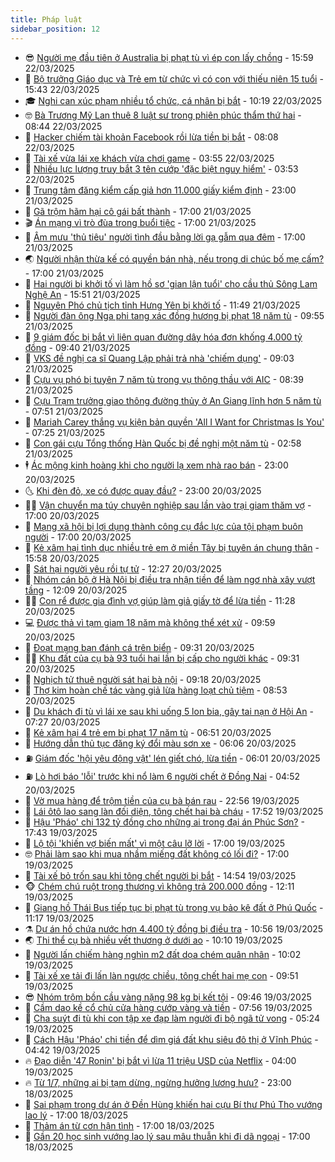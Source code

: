 ```yaml
---
title: Pháp luật
sidebar_position: 12
---
```


<!-- vnexpress-phap-luat:START -->
- 😎 [Người mẹ đầu tiên ở Australia bị phạt tù vì ép con lấy chồng](https://vnexpress.net/nguoi-me-dau-tien-o-australia-bi-phat-tu-vi-ep-con-lay-chong-4864663.html) - 15:59 22/03/2025
- 🥰 [Bộ trưởng Giáo dục và Trẻ em từ chức vì có con với thiếu niên 15 tuổi](https://vnexpress.net/bo-truong-giao-duc-va-tre-em-tu-chuc-vi-co-con-voi-thieu-nien-15-tuoi-4864654.html) - 15:43 22/03/2025
- 🎓 [Nghi can xúc phạm nhiều tổ chức, cá nhân bị bắt](https://vnexpress.net/nghi-can-xuc-pham-nhieu-to-chuc-ca-nhan-bi-bat-4864600.html) - 10:19 22/03/2025
- 🤓 [Bà Trương Mỹ Lan thuê 8 luật sư trong phiên phúc thẩm thứ hai](https://vnexpress.net/ba-truong-my-lan-thue-8-luat-su-trong-phien-phuc-tham-thu-hai-4864569.html) - 08:44 22/03/2025
- 🎊 [Hacker chiếm tài khoản Facebook rồi lừa tiền bị bắt](https://vnexpress.net/hacker-chiem-tai-khoan-facebook-roi-lua-tien-bi-bat-4864551.html) - 08:08 22/03/2025
- 🙉 [Tài xế vừa lái xe khách vừa chơi game](https://vnexpress.net/tai-xe-vua-lai-xe-khach-vua-choi-game-4864495.html) - 03:55 22/03/2025
- 🤡 [Nhiều lực lượng truy bắt 3 tên cướp &#39;đặc biệt nguy hiểm&#39;](https://vnexpress.net/nhieu-luc-luong-truy-bat-3-ten-cuop-dac-biet-nguy-hiem-4864489.html) - 03:53 22/03/2025
- 🗽 [Trung tâm đăng kiểm cấp giả hơn 11.000 giấy kiểm định](https://vnexpress.net/trung-tam-dang-kiem-cap-gia-hon-11-000-giay-kiem-dinh-4864366.html) - 23:00 21/03/2025
- 🌋 [Gã trộm hãm hại cô gái bất thành](https://vnexpress.net/ga-trom-ham-hai-co-gai-bat-thanh-4864393.html) - 17:00 21/03/2025
- 🎬 [Án mạng vì trò đùa trong buổi tiệc](https://vnexpress.net/an-mang-vi-tro-dua-trong-buoi-tiec-4864352.html) - 17:00 21/03/2025
- 💯 [Âm mưu &#39;thủ tiêu&#39; người tình đầu bằng lời gạ gẫm qua đêm](https://vnexpress.net/am-muu-thu-tieu-moi-tinh-dau-bang-loi-ga-gam-qua-dem-4864348.html) - 17:00 21/03/2025
- 🌏 [Người nhận thừa kế có quyền bán nhà, nếu trong di chúc bố mẹ cấm?](https://vnexpress.net/nguoi-nhan-thua-ke-co-quyen-ban-nha-neu-trong-di-chuc-bo-me-cam-vnepre-4863699.html) - 17:00 21/03/2025
- 🌊 [Hai người bị khởi tố vì làm hồ sơ &#39;gian lận tuổi&#39; cho cầu thủ Sông Lam Nghệ An](https://vnexpress.net/hai-nguoi-bi-khoi-to-vi-lam-ho-so-gian-lan-tuoi-cho-cau-thu-song-lam-nghe-an-4864400.html) - 15:51 21/03/2025
- 💂 [Nguyên Phó chủ tịch tỉnh Hưng Yên bị khởi tố](https://vnexpress.net/nguyen-pho-chu-tich-tinh-hung-yen-bi-khoi-to-4864364.html) - 11:49 21/03/2025
- 🎡 [Người đàn ông Nga phi tang xác đồng hương bị phạt 18 năm tù](https://vnexpress.net/nguoi-dan-ong-nga-phi-tang-xac-dong-huong-bi-phat-18-nam-tu-4864294.html) - 09:55 21/03/2025
- 🫶 [9 giám đốc bị bắt vì liên quan đường dây hóa đơn khống 4.000 tỷ đồng](https://vnexpress.net/9-giam-doc-bi-bat-vi-lien-quan-duong-day-hoa-don-khong-4-000-ty-dong-4864305.html) - 09:40 21/03/2025
- 🐲 [VKS đề nghị ca sĩ Quang Lập phải trả nhà &#39;chiếm dụng&#39;](https://vnexpress.net/vks-de-nghi-ca-si-quang-lap-phai-tra-nha-chiem-dung-4864168.html) - 09:03 21/03/2025
- 🚀 [Cựu vụ phó bị tuyên 7 năm tù trong vụ thông thầu với AIC](https://vnexpress.net/cuu-vu-pho-bi-tuyen-7-nam-tu-trong-vu-thong-thau-voi-aic-4864112.html) - 08:39 21/03/2025
- 🎊 [Cựu Trạm trưởng giao thông đường thủy ở An Giang lĩnh hơn 5 năm tù](https://vnexpress.net/cuu-tram-truong-giao-thong-duong-thuy-o-an-giang-linh-hon-5-nam-tu-4864205.html) - 07:51 21/03/2025
- 🤗 [Mariah Carey thắng vụ kiện bản quyền &#39;All I Want for Christmas Is You&#39;](https://vnexpress.net/mariah-carey-thang-vu-kien-ban-quyen-all-i-want-for-christmas-is-you-4864174.html) - 07:25 21/03/2025
- 🗽 [Con gái cựu Tổng thống Hàn Quốc bị đề nghị một năm tù](https://vnexpress.net/con-gai-cuu-tong-thong-han-quoc-bi-de-nghi-1-nam-tu-4864052.html) - 02:58 21/03/2025
- 🕴 [Ác mộng kinh hoàng khi cho người lạ xem nhà rao bán](https://vnexpress.net/ac-mong-kinh-hoang-khi-cho-nguoi-la-xem-nha-4863891.html) - 23:00 20/03/2025
- 🌜 [Khi đèn đỏ, xe có được quay đầu?](https://vnexpress.net/khi-den-do-xe-co-duoc-quay-dau-vnepre-4863229.html) - 23:00 20/03/2025
- 🧑‍🏫 [Vận chuyển ma túy chuyên nghiệp sau lần vào trại giam thăm vợ](https://vnexpress.net/van-chuyen-ma-tuy-chuyen-nghiep-sau-lan-vao-trai-giam-tham-vo-4863852.html) - 17:00 20/03/2025
- 🦩 [Mạng xã hội bị lợi dụng thành công cụ đắc lực của tội phạm buôn người](https://vnexpress.net/mang-xa-hoi-bi-loi-dung-thanh-cong-cu-dac-luc-cua-toi-pham-buon-nguoi-4863362.html) - 17:00 20/03/2025
- 💼 [Kẻ xâm hại tình dục nhiều trẻ em ở miền Tây bị tuyên án chung thân](https://vnexpress.net/ke-xam-hai-tinh-duc-nhieu-tre-em-o-mien-tay-bi-tuyen-an-chung-than-4863946.html) - 15:58 20/03/2025
- 💫 [Sát hại người yêu rồi tự tử](https://vnexpress.net/sat-hai-nguoi-yeu-truoc-cong-chua-4863899.html) - 12:27 20/03/2025
- 🦅 [Nhóm cán bộ ở Hà Nội bị điều tra nhận tiền để làm ngơ nhà xây vượt tầng](https://vnexpress.net/nhom-can-bo-o-ha-noi-bi-dieu-tra-nhan-tien-de-lam-ngo-nha-xay-vuot-tang-4863900.html) - 12:09 20/03/2025
- 🧑‍💻 [Con rể được gia đình vợ giúp làm giả giấy tờ để lừa tiền](https://vnexpress.net/con-re-duoc-gia-dinh-vo-giup-lam-gia-giay-to-de-lua-tien-4863813.html) - 11:28 20/03/2025
- 💻 [Được thả vì tạm giam 18 năm mà không thể xét xử](https://vnexpress.net/duoc-tha-vi-tam-giam-18-nam-ma-khong-the-xet-xu-4863833.html) - 09:59 20/03/2025
- 🤠 [Đoạt mạng bạn đánh cá trên biển](https://vnexpress.net/doat-mang-ban-danh-ca-tren-bien-4863832.html) - 09:31 20/03/2025
- 🧑‍🏫 [Khu đất của cụ bà 93 tuổi hai lần bị cấp cho người khác](https://vnexpress.net/khu-dat-cua-cu-ba-93-tuoi-hai-lan-bi-cap-cho-nguoi-khac-4863811.html) - 09:31 20/03/2025
- 🌈 [Nghịch tử thuê người sát hại bà nội](https://vnexpress.net/nghich-tu-thue-nguoi-sat-hai-ba-noi-4863817.html) - 09:18 20/03/2025
- 🌮 [Thợ kim hoàn chế tác vàng giả lừa hàng loạt chủ tiệm](https://vnexpress.net/tho-kim-hoan-che-tac-vang-gia-lua-hang-loat-chu-tiem-4863739.html) - 08:53 20/03/2025
- 🐲 [Du khách đi tù vì lái xe sau khi uống 5 lon bia, gây tai nạn ở Hội An](https://vnexpress.net/du-khach-di-tu-vi-lai-xe-sau-khi-uong-5-lon-bia-gay-tai-nan-o-hoi-an-4863713.html) - 07:27 20/03/2025
- 🧰 [Kẻ xâm hại 4 trẻ em bị phạt 17 năm tù](https://vnexpress.net/ke-xam-hai-4-tre-em-bi-phat-17-nam-tu-4863706.html) - 06:51 20/03/2025
- 💄 [Hướng dẫn thủ tục đăng ký đổi màu sơn xe](https://vnexpress.net/huong-dan-thu-tuc-dang-ky-doi-mau-son-xe-vnepre-4863673.html) - 06:06 20/03/2025
- ⛽️ [Giám đốc &#39;hội yêu động vật&#39; lén giết chó, lừa tiền](https://vnexpress.net/giam-doc-hoi-yeu-dong-vat-len-giet-cho-lua-tien-4863677.html) - 06:01 20/03/2025
- ⛽️ [Lò hơi báo &#39;lỗi&#39; trước khi nổ làm 6 người chết ở Đồng Nai](https://vnexpress.net/lo-hoi-bao-loi-truoc-khi-no-lam-6-nguoi-chet-o-dong-nai-4863645.html) - 04:52 20/03/2025
- 💂 [Vờ mua hàng để trộm tiền của cụ bà bán rau](https://vnexpress.net/vo-mua-hang-de-trom-tien-cua-cu-ba-ban-rau-4863454.html) - 22:56 19/03/2025
- 🤔 [Lái ôtô lao sang làn đối diện, tông chết hai bà cháu](https://vnexpress.net/lai-oto-lao-sang-lan-doi-dien-tong-chet-hai-ba-chau-4863479.html) - 17:52 19/03/2025
- 🧐 [Hậu &#39;Pháo&#39; chi 132 tỷ đồng cho những ai trong đại án Phúc Sơn?](https://vnexpress.net/hau-phao-chi-132-ty-dong-cho-nhung-ai-trong-dai-an-phuc-son-4863486.html) - 17:43 19/03/2025
- 🎃 [Lộ tội &#39;khiến vợ biến mất&#39; vì một câu lỡ lời](https://vnexpress.net/lo-toi-khien-vo-bien-mat-vi-mot-cau-lo-loi-4863433.html) - 17:00 19/03/2025
- 🤓 [Phải làm sao khi mua nhầm miếng đất không có lối đi?](https://vnexpress.net/phai-lam-sao-khi-mua-nham-mieng-dat-khong-co-loi-di-4862888.html) - 17:00 19/03/2025
- 💃 [Tài xế bỏ trốn sau khi tông chết người bị bắt](https://vnexpress.net/tai-xe-bo-tron-sau-khi-tong-chet-nguoi-bi-bat-4863476.html) - 14:54 19/03/2025
- 🐵 [Chém chú ruột trọng thương vì không trả 200.000 đồng](https://vnexpress.net/chem-chu-ruot-trong-thuong-vi-khong-tra-200-000-dong-4863439.html) - 12:11 19/03/2025
- 🤖 [Giang hồ Thái Bus tiếp tục bị phạt tù trong vụ bảo kê đất ở Phú Quốc](https://vnexpress.net/giang-ho-thai-bus-tiep-tuc-bi-phat-tu-trong-vu-bao-ke-dat-o-phu-quoc-4863085.html) - 11:17 19/03/2025
- ⚗️ [Dự án hồ chứa nước hơn 4.400 tỷ đồng bị điều tra](https://vnexpress.net/du-an-ho-chua-nuoc-hon-4-400-ty-dong-bi-dieu-tra-4863353.html) - 10:56 19/03/2025
- 🌏 [Thi thể cụ bà nhiều vết thương ở dưới ao](https://vnexpress.net/thi-the-cu-ba-nhieu-vet-thuong-o-duoi-ao-4863394.html) - 10:10 19/03/2025
- 🦆 [Người lấn chiếm hàng nghìn m2 đất dọa chém quân nhân](https://vnexpress.net/nguoi-lan-chiem-hang-nghin-m2-dat-doa-chem-quan-nhan-4863375.html) - 10:02 19/03/2025
- 🐎 [Tài xế xe tải đi lấn làn ngược chiều, tông chết hai mẹ con](https://vnexpress.net/tai-xe-xe-tai-di-lan-lan-nguoc-chieu-tong-chet-hai-me-con-4863381.html) - 09:51 19/03/2025
- 😎 [Nhóm trộm bồn cầu vàng nặng 98 kg bị kết tội](https://vnexpress.net/nhom-trom-bon-cau-vang-nang-98-kg-bi-ket-toi-4863342.html) - 09:46 19/03/2025
- 💪 [Cầm dao kề cổ chủ cửa hàng cướp vàng và tiền](https://video.vnexpress.net/cam-dao-ke-co-chu-cua-hang-cuop-vang-va-tien-4863300.html) - 07:56 19/03/2025
- 🤡 [Cha suýt đi tù khi con tập xe đạp làm người đi bộ ngã tử vong](https://vnexpress.net/cha-suyt-di-tu-khi-con-tap-xe-dap-lam-nguoi-di-bo-nga-tu-vong-4863249.html) - 05:24 19/03/2025
- 🌁 [Cách Hậu &#39;Pháo&#39; chi tiền để dìm giá đất khu siêu đô thị ở Vĩnh Phúc](https://vnexpress.net/cach-hau-phao-chi-tien-de-dim-gia-dat-khu-sieu-do-thi-o-vinh-phuc-vnepre-4863009.html) - 04:42 19/03/2025
- 🔥 [Đạo diễn &#39;47 Ronin&#39; bị bắt vì lừa 11 triệu USD của Netflix](https://vnexpress.net/dao-dien-47-ronin-bi-bat-vi-lua-dao-11-trieu-usd-4863173.html) - 04:00 19/03/2025
- 🔥 [Từ 1/7, những ai bị tạm dừng, ngừng hưởng lương hưu?](https://vnexpress.net/tu-1-7-nhung-ai-bi-tam-dung-ngung-huong-luong-huu-vnepre-4862443.html) - 23:00 18/03/2025
- 👺 [Sai phạm trong dự án ở Đền Hùng khiến hai cựu Bí thư Phú Thọ vướng lao lý](https://vnexpress.net/sai-pham-trong-du-an-o-den-hung-khien-hai-cuu-bi-thu-phu-tho-vuong-lao-ly-4862935.html) - 17:00 18/03/2025
- 🎊 [Thảm án từ cơn hận tình](https://vnexpress.net/tham-an-tu-con-han-tinh-4862914.html) - 17:00 18/03/2025
- 🎊 [Gần 20 học sinh vướng lao lý sau mâu thuẫn khi đi dã ngoại](https://vnexpress.net/gan-20-hoc-sinh-vuong-lao-ly-sau-mau-thuan-khi-di-da-ngoai-4862851.html) - 17:00 18/03/2025<!-- vnexpress-phap-luat:END -->

